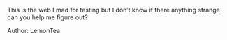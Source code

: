 This is the web I mad for testing but I don’t know if there anything strange can you help me figure out?

Author: LemonTea
